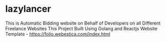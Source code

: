 # lazylancer
This is Automatic Bidding website on Behalf of Developers on all Different Freelance Websites
This Project Built Using Golang and Reactjs 
Website Template - https://folio.webestica.com/index.html
